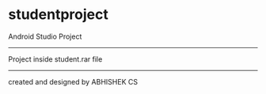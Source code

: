 # studentproject


Android Studio Project

---------------------------------------------------------------------------

Project inside student.rar file

---------------------------------------------------------------------------

created and designed by ABHISHEK CS
